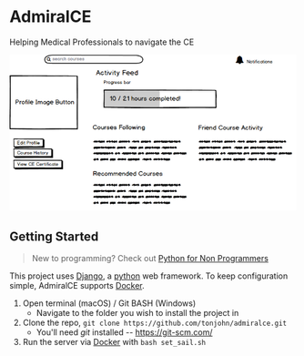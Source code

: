 # AdmiralCE
Helping Medical Professionals to navigate the CE


![Homepage Mockup](docs/img/Homepage.png)

## Getting Started
> New to programming? Check out [Python for Non Programmers](https://wiki.python.org/moin/BeginnersGuide/NonProgrammers)

This project uses [Django](https://www.djangoproject.com/), a [python](https://www.python.org/) web framework. To keep configuration simple, AdmiralCE supports [Docker](https://www.docker.com/).

1. Open terminal (macOS) / Git BASH (Windows)
    - Navigate to the folder you wish to install the project in
1. Clone the repo, `git clone https://github.com/tonjohn/admiralce.git`
    - You'll need *git* installed -- https://git-scm.com/
1. Run the server via [Docker](https://www.docker.com/) with `bash set_sail.sh`

